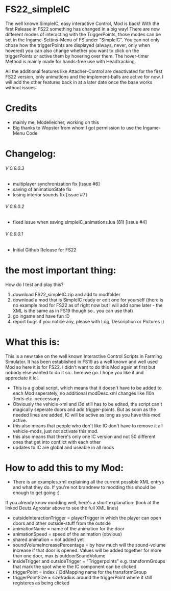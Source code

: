 # FS22_simpleIC
The well known SimpleIC, easy interactive Control, Mod is back! 
With the first Release in FS22 something has changed in a big way! There are now different modes of interacting with the TriggerPoints, those modes can be set in the Ingame-Settins-Menu of FS under "SimpleIC".
You can not only chose how the triggerPoints are displayed (always, never, only when hovered) you can also change whether you want to click on the triggerPoints or active them by hovering over them.
The hover-timer Method is mainly made for hands-free use with Headtracking.

All the additional features like Attacher-Control are deactivated for the first FS22 version, only animations and the implement-balls are active for now. I will add the other features back in at a later date once the base works without issues.

# Credits
- mainly me, Modelleicher, working on this 
- Big thanks to Wopster from whom I got permission to use the Ingame-Menu Code 
 
# Changelog:

###### V 0.9.0.3
- multiplayer synchronization fix [issue #6]
- saving of animationState fix
- losing interior sounds fix [issue #7]

###### V 0.9.0.2
- fixed issue when saving simpleIC_animations.lua (81) [issue #4]

###### V 0.9.0.1
- Initial Github Release for FS22


# the most important thing:
How do I test and play this?
1. download FS22_simpleIC.zip and add to modfolder
2. download a mod that is SimpleIC ready or edit one for yourself (there is no example mod for FS22 as of right now but I will add some later - the XML is the same as in FS19 though so.. you can use that) 
3. go ingame and have fun :D 
4. report bugs if you notice any, please with Log, Description or Pictures :)

# What this is:
This is a new take on the well known Interactive Control Scripts in Farming Simulator. It has been established in FS19 as a well known and well used Mod so here it is for FS22. 
I didn't want to do this Mod again at first but nobody else wanted to do it so.. here we go. I hope you like it and appreciate it lol.

- This is a global script, which means that it doesn't have to be added to each Mod seperately, no additional modDesc.xml changes like l10n Texts etc. neccessary.
- Obviously the vehicle-xml and i3d still has to be edited, the script can't magically seperate doors and add trigger-points. But as soon as the needed lines are added, IC will be active as long as you have this mod active.
- this also means that people who don't like IC don't have to remove it all vehicle-mods, just not activate this mod.
- this also means that there's only one IC version and not 50 different ones that get into conflict with each other 
- updates to IC are global and useable in all mods


# How to add this to my Mod:
- There is an examples.xml explaining all the current possible XML entrys and what they do. If you're not brandnew to modding this should be enough to get going :) 

If you already know modding well, here's a short explanation:
(look at the linked Deutz Agrostar above to see the full XML lines)

- outsideInteractionTrigger = playerTrigger in which the player can open doors and other outside-stuff from the outside
- animationName = name of the animation for the door
- animationSpeed = speed of the animation (obvious) 
- shared animation = not added yet
- soundVolumeIncreasePercentage = by how much will the sound-volume increase if that door is opened. Values will be added together for more than one door, max is outdoorSoundVolume 
- insideTrigger and outsideTrigger = "Triggerpoints" e.g. transformGroups that mark the spot where the IC component can be clicked
- triggerPoint = index / i3dMapping name for the transformGroup
- triggerPointSize = size/radius around the triggerPoint where it still registeres as being clicked


